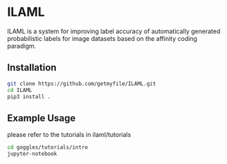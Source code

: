 # ILAML

ILAML is a system for improving label accuracy of automatically generated probabilistic labels for image datasets based on the affinity coding paradigm.


## Installation

```bash
git clone https://github.com/getmyfile/ILAML.git
cd ILAML
pip3 install .
```

## Example Usage
please refer to the tutorials in ilaml/tutorials
```bash
cd goggles/tutorials/intro
jupyter-notebook
```

